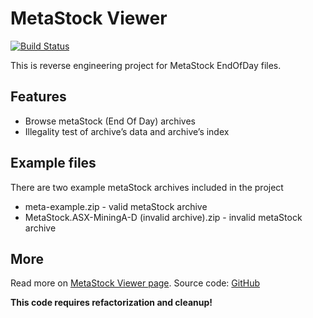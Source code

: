 # MetaStock Viewer

[![Build Status](https://travis-ci.org/m-szalik/metastock-viewer.svg?branch=master)](https://travis-ci.org/m-szalik/metastock-viewer)

This is reverse engineering project for MetaStock EndOfDay files.

## Features

 * Browse metaStock (End Of Day) archives
 * Illegality test of archive’s data and archive’s index

## Example files
There are two example metaStock archives included in the project

 * meta-example.zip - valid metaStock archive
 * MetaStock.ASX-MiningA-D (invalid archive).zip - invalid metaStock archive

## More

Read more on [MetaStock Viewer page](http://jsoftware.org/metastock).
Source code: [GitHub](https://github.com/m-szalik/metastock-viewer)

**This code requires refactorization and cleanup!** 

